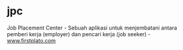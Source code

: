 # jpc
Job Placement Center - Sebuah aplikasi untuk menjembatani antara pemberi kerja (employer) dan pencari kerja (job seeker) - www.firstplato.com
